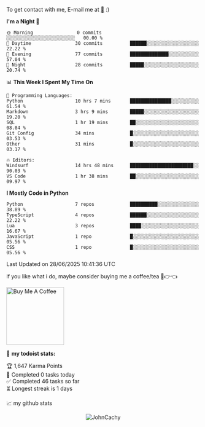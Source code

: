 To get contact with me, E-mail me at [📧](mailto:johncachy@amiverse.uk) :)


<!--START_SECTION:waka-->
**I'm a Night 🦉** 

```text
🌞 Morning                0 commits           ░░░░░░░░░░░░░░░░░░░░░░░░░   00.00 % 
🌆 Daytime                30 commits          ██████░░░░░░░░░░░░░░░░░░░   22.22 % 
🌃 Evening                77 commits          ██████████████░░░░░░░░░░░   57.04 % 
🌙 Night                  28 commits          █████░░░░░░░░░░░░░░░░░░░░   20.74 % 
```


📊 **This Week I Spent My Time On** 

```text
💬 Programming Languages: 
Python                   10 hrs 7 mins       ███████████████░░░░░░░░░░   61.54 % 
Markdown                 3 hrs 9 mins        █████░░░░░░░░░░░░░░░░░░░░   19.20 % 
SQL                      1 hr 19 mins        ██░░░░░░░░░░░░░░░░░░░░░░░   08.04 % 
Git Config               34 mins             █░░░░░░░░░░░░░░░░░░░░░░░░   03.53 % 
Other                    31 mins             █░░░░░░░░░░░░░░░░░░░░░░░░   03.17 % 

🔥 Editors: 
Windsurf                 14 hrs 48 mins      ███████████████████████░░   90.03 % 
VS Code                  1 hr 38 mins        ██░░░░░░░░░░░░░░░░░░░░░░░   09.97 % 
```

**I Mostly Code in Python** 

```text
Python                   7 repos             ██████████░░░░░░░░░░░░░░░   38.89 % 
TypeScript               4 repos             ██████░░░░░░░░░░░░░░░░░░░   22.22 % 
Lua                      3 repos             ████░░░░░░░░░░░░░░░░░░░░░   16.67 % 
JavaScript               1 repo              █░░░░░░░░░░░░░░░░░░░░░░░░   05.56 % 
CSS                      1 repo              █░░░░░░░░░░░░░░░░░░░░░░░░   05.56 % 
```




 Last Updated on 28/06/2025 10:41:36 UTC
<!--END_SECTION:waka-->

if you like what i do, maybe consider buying me a coffee/tea 🥺👉👈

<a href="https://buymeacoffee.com/johncachy" target="_blank"><img src="https://cdn.buymeacoffee.com/buttons/v2/default-red.png" alt="Buy Me A Coffee" width="150" ></a>

🚧 **my todoist stats:**

<!-- TODO-IST:START -->
🏆  1,647 Karma Points           
🌸  Completed 0 tasks today           
✅  Completed 46 tasks so far           
⏳  Longest streak is 1 days
<!-- TODO-IST:END -->

📈 my github stats

<p align="center"> <img src="https://github-readme-stats.vercel.app/api?username=chinshunyu&show_icons=true&theme=gotham" alt="JohnCachy" />




